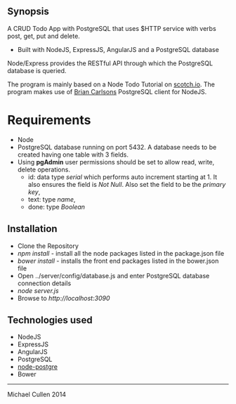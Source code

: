 ## Synopsis
 
A CRUD Todo App with PostgreSQL that uses $HTTP service with verbs post, get, put and delete.

- Built with NodeJS, ExpressJS, AngularJS and a PostgreSQL database


Node/Express provides the RESTful API through which the PostgreSQL database is queried. 


The program is mainly based on a Node Todo Tutorial on [scotch.io](http://scotch.io/tutorials/javascript/creating-a-single-page-todo-app-with-node-and-angular). The program makes use of [Brian Carlsons](https://github.com/brianc/node-postgres) PostgreSQL client for NodeJS. 


# Requirements

* Node
* PostgreSQL database running on port 5432. A database needs to be created having one table with 3 fields. 
* Using __pgAdmin__ user permissions should be set to allow read, write, delete operations.	
	+ id:  data type _serial_ which performs auto increment starting at 1. It also ensures the field is _Not Null_. Also set the field to be the _primary key_, 
	+ text:  type _name_,
	+ done: type _Boolean_ 


## Installation

* Clone the Repository
* _npm install_ - install all the node packages listed in the package.json file 
* _bower install_ - installs the front end packages listed in the bower.json file
* Open ../server/config/database.js and enter PostgreSQL database connection details
* _node server.js_
* Browse to _http://localhost:3090_


## Technologies used
  
- NodeJS
- ExpressJS
- AngularJS
- PostgreSQL 
- [node-postgre](https://github.com/brianc/node-postgres)
- Bower


<hr>

Michael Cullen
2014
